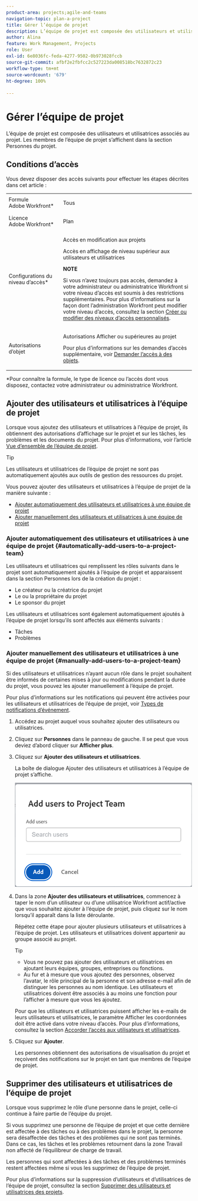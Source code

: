```yaml
---
product-area: projects;agile-and-teams
navigation-topic: plan-a-project
title: Gérer l’équipe de projet
description: L’équipe de projet est composée des utilisateurs et utilisatrices associés au projet. Les membres de l’équipe de projet s’affichent dans la section Personnes du projet.
author: Alina
feature: Work Management, Projects
role: User
exl-id: 6e8036fc-feda-4277-9502-0b973028fccb
source-git-commit: afbf2e2fbfcc2c527223da008518bc7632872c23
workflow-type: tm+mt
source-wordcount: '679'
ht-degree: 100%

---
```


# Gérer l’équipe de projet

L’équipe de projet est composée des utilisateurs et utilisatrices associés au projet. Les membres de l’équipe de projet s’affichent dans la section Personnes du projet.

## Conditions d’accès

<!--drafted for P&P:
<table style="table-layout:auto"> 
 <col> 
 <col> 
 <tbody> 
  <tr> 
   <td role="rowheader">Adobe Workfront plan*</td> 
   <td> <p>Any</p> </td> 
  </tr> 
  <tr> 
   <td role="rowheader">Adobe Workfront license*</td> 
   <td> <p>Current license: Standard </p>
   Or
   <p>Legacy license: Plan </p>
    </td> 
  </tr> 
  <tr> 
   <td role="rowheader">Access level configurations*</td> 
   <td> <p>Edit access to Projects</p> <p>View or higher access to Users</p> <p><b>NOTE</b> 
   
   If you still don't have access, ask your Workfront administrator if they set additional restrictions in your access level. For information on how a Workfront administrator can modify your access level, see <a href="../../../administration-and-setup/add-users/configure-and-grant-access/create-modify-access-levels.md" class="MCXref xref">Create or modify custom access levels</a>.</p> </td> 
  </tr> 
  <tr> 
   <td role="rowheader">Object permissions</td> 
   <td> <p>View or higher permissions to the project</p> <p>For information on requesting additional access, see <a href="../../../workfront-basics/grant-and-request-access-to-objects/request-access.md" class="MCXref xref">Request access to objects </a>.</p> </td> 
  </tr> 
 </tbody> 
</table>
-->

Vous devez disposer des accès suivants pour effectuer les étapes décrites dans cet article :

<table style="table-layout:auto"> 
 <col> 
 <col> 
 <tbody> 
  <tr> 
   <td role="rowheader">Formule Adobe Workfront*</td> 
   <td> <p>Tous</p> </td> 
  </tr> 
  <tr> 
   <td role="rowheader">Licence Adobe Workfront*</td> 
   <td> <p>Plan </p> </td> 
  </tr> 
  <tr> 
   <td role="rowheader">Configurations du niveau d’accès*</td> 
   <td> <p>Accès en modification aux projets</p> <p>Accès en affichage de niveau supérieur aux utilisateurs et utilisatrices</p> <p><b>NOTE</b>

Si vous n’avez toujours pas accès, demandez à votre administrateur ou administratrice Workfront si votre niveau d’accès est soumis à des restrictions supplémentaires. Pour plus d’informations sur la façon dont l’administration Workfront peut modifier votre niveau d’accès, consultez la section <a href="../../../administration-and-setup/add-users/configure-and-grant-access/create-modify-access-levels.md" class="MCXref xref">Créer ou modifier des niveaux d’accès personnalisés</a>.</p> </td>
</tr> 
  <tr> 
   <td role="rowheader">Autorisations d’objet</td> 
   <td> <p>Autorisations Afficher ou supérieures au projet</p> <p>Pour plus d’informations sur les demandes d’accès supplémentaire, voir <a href="../../../workfront-basics/grant-and-request-access-to-objects/request-access.md" class="MCXref xref">Demander l’accès à des objets</a>.</p> </td> 
  </tr> 
 </tbody> 
</table>

*Pour connaître la formule, le type de licence ou l’accès dont vous disposez, contactez votre administrateur ou administratrice Workfront.

## Ajouter des utilisateurs et utilisatrices à l’équipe de projet

Lorsque vous ajoutez des utilisateurs et utilisatrices à l’équipe de projet, ils obtiennent des autorisations d’affichage sur le projet et sur les tâches, les problèmes et les documents du projet. Pour plus d’informations, voir l’article [Vue d’ensemble de l’équipe de projet](../../../manage-work/projects/planning-a-project/project-team-overview.md).

>[!TIP]
>
>Les utilisateurs et utilisatrices de l’équipe de projet ne sont pas automatiquement ajoutés aux outils de gestion des ressources du projet.

Vous pouvez ajouter des utilisateurs et utilisatrices à l’équipe de projet de la manière suivante :

* [Ajouter automatiquement des utilisateurs et utilisatrices à une équipe de projet](#automatically-add-users-to-a-project-team)
* [Ajouter manuellement des utilisateurs et utilisatrices à une équipe de projet](#manually-add-users-to-a-project-team)

### Ajouter automatiquement des utilisateurs et utilisatrices à une équipe de projet {#automatically-add-users-to-a-project-team}

Les utilisateurs et utilisatrices qui remplissent les rôles suivants dans le projet sont automatiquement ajoutés à l’équipe de projet et apparaissent dans la section Personnes lors de la création du projet :

* Le créateur ou la créatrice du projet
* Le ou la propriétaire du projet
* Le sponsor du projet

Les utilisateurs et utilisatrices sont également automatiquement ajoutés à l’équipe de projet lorsqu’ils sont affectés aux éléments suivants :

* Tâches
* Problèmes

### Ajouter manuellement des utilisateurs et utilisatrices à une équipe de projet {#manually-add-users-to-a-project-team}

Si des utilisateurs et utilisatrices n’ayant aucun rôle dans le projet souhaitent être informés de certaines mises à jour ou modifications pendant la durée du projet, vous pouvez les ajouter manuellement à l’équipe de projet.

Pour plus d’informations sur les notifications qui peuvent être activées pour les utilisateurs et utilisatrices de l’équipe de projet, voir [Types de notifications d’événement](../../../administration-and-setup/manage-workfront/emails/event-notifications-available-in-wf.md).

<!--drafted - this used to be the case, in the note below but this limitation was removed on Jan 5, 2023 - as a patch, not a release feature:

>[!IMPORTANT]
>
>You can add to the Project Team only users that belong to the Group associated with the project. You cannot add users that belong to the Subgroups of the project's group. 

-->

1. Accédez au projet auquel vous souhaitez ajouter des utilisateurs ou utilisatrices.

1. Cliquez sur **Personnes** dans le panneau de gauche. Il se peut que vous deviez d’abord cliquer sur **Afficher plus**.

1. Cliquez sur **Ajouter des utilisateurs et utilisatrices**.

   La boîte de dialogue Ajouter des utilisateurs et utilisatrices à l’équipe de projet s’affiche.

   ![add_users_dialog.png](assets/add-users-dialog-350x217.png)

1. Dans la zone **Ajouter des utilisateurs et utilisatrices**, commencez à taper le nom d’un utilisateur ou d’une utilisatrice Workfront actif/active que vous souhaitez ajouter à l’équipe de projet, puis cliquez sur le nom lorsqu’il apparaît dans la liste déroulante.

   Répétez cette étape pour ajouter plusieurs utilisateurs et utilisatrices à l’équipe de projet. Les utilisateurs et utilisatrices doivent appartenir au groupe associé au projet.

   >[!TIP]
   >
   >* Vous ne pouvez pas ajouter des utilisateurs et utilisatrices en ajoutant leurs équipes, groupes, entreprises ou fonctions.
   >* Au fur et à mesure que vous ajoutez des personnes, observez l’avatar, le rôle principal de la personne et son adresse e-mail afin de distinguer les personnes au nom identique. Les utilisateurs et utilisatrices doivent être associés à au moins une fonction pour l’afficher à mesure que vous les ajoutez.
   >
   >  Pour que les utilisateurs et utilisatrices puissent afficher les e-mails de leurs utilisateurs et utilisatrices, le paramètre Afficher les coordonnées doit être activé dans votre niveau d’accès. Pour plus d’informations, consultez la section [Accorder l’accès aux utilisateurs et utilisatrices](../../../administration-and-setup/add-users/configure-and-grant-access/grant-access-other-users.md).


1. Cliquez sur **Ajouter**.

   Les personnes obtiennent des autorisations de visualisation du projet et reçoivent des notifications sur le projet en tant que membres de l’équipe de projet.

## Supprimer des utilisateurs et utilisatrices de l’équipe de projet

Lorsque vous supprimez le rôle d’une personne dans le projet, celle-ci continue à faire partie de l’équipe du projet.

Si vous supprimez une personne de l’équipe de projet et que cette dernière est affectée à des tâches ou à des problèmes dans le projet, la personne sera désaffectée des tâches et des problèmes qui ne sont pas terminés. Dans ce cas, les tâches et les problèmes retournent dans la zone Travail non affecté de l’équilibreur de charge de travail.

Les personnes qui sont affectées à des tâches et des problèmes terminés restent affectées même si vous les supprimez de l’équipe de projet.

Pour plus d’informations sur la suppression d’utilisateurs et d’utilisatrices de l’équipe de projet, consultez la section [Supprimer des utilisateurs et utilisatrices des projets](../../../manage-work/projects/manage-projects/remove-users-from-projects.md).
